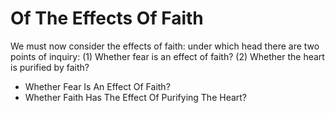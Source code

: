 # Of The Effects Of Faith

We must now consider the effects of faith: under which head there are two points of inquiry:
(1) Whether fear is an effect of faith?
(2) Whether the heart is purified by faith?

* Whether Fear Is An Effect Of Faith?
* Whether Faith Has The Effect Of Purifying The Heart?